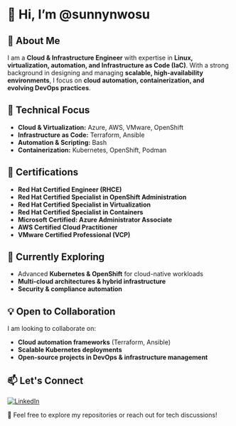 # 👋 Hi, I’m @sunnynwosu  

## 🚀 About Me  
I am a **Cloud & Infrastructure Engineer** with expertise in **Linux, virtualization, automation, and Infrastructure as Code (IaC)**. With a strong background in designing and managing **scalable, high-availability environments**, I focus on **cloud automation, containerization, and evolving DevOps practices**.  

## 🔧 Technical Focus  
- **Cloud & Virtualization:** Azure, AWS, VMware, OpenShift  
- **Infrastructure as Code:** Terraform, Ansible  
- **Automation & Scripting:** Bash  
- **Containerization:** Kubernetes, OpenShift, Podman

## 🏅 Certifications  
- **Red Hat Certified Engineer (RHCE)**  
- **Red Hat Certified Specialist in OpenShift Administration**  
- **Red Hat Certified Specialist in Virtualization**  
- **Red Hat Certified Specialist in Containers**  
- **Microsoft Certified: Azure Administrator Associate**
- **AWS Certified Cloud Practitioner** 
- **VMware Certified Professional (VCP)**  

## 🌱 Currently Exploring  
- Advanced **Kubernetes & OpenShift** for cloud-native workloads  
- **Multi-cloud architectures & hybrid infrastructure**  
- **Security & compliance automation**  

## 💡 Open to Collaboration  
I am looking to collaborate on:  
- **Cloud automation frameworks** (Terraform, Ansible)  
- **Scalable Kubernetes deployments**  
- **Open-source projects in DevOps & infrastructure management**  

## 📫 Let's Connect  
[![LinkedIn](https://img.shields.io/badge/LinkedIn-Connect-blue?logo=linkedin)](www.linkedin.com/in/sunny-nwosu/)  

📩 Feel free to explore my repositories or reach out for tech discussions!  
